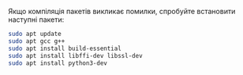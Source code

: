 Якщо компіляція пакетів викликає помилки, спробуйте встановити наступні пакети:

```bash
sudo apt update
sudo apt gcc g++
sudo apt install build-essential
sudo apt install libffi-dev libssl-dev
sudo apt install python3-dev
```